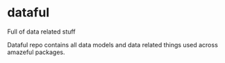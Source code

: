 # dataful
Full of data related stuff

Dataful repo contains all data models and data related things used across amazeful packages.
